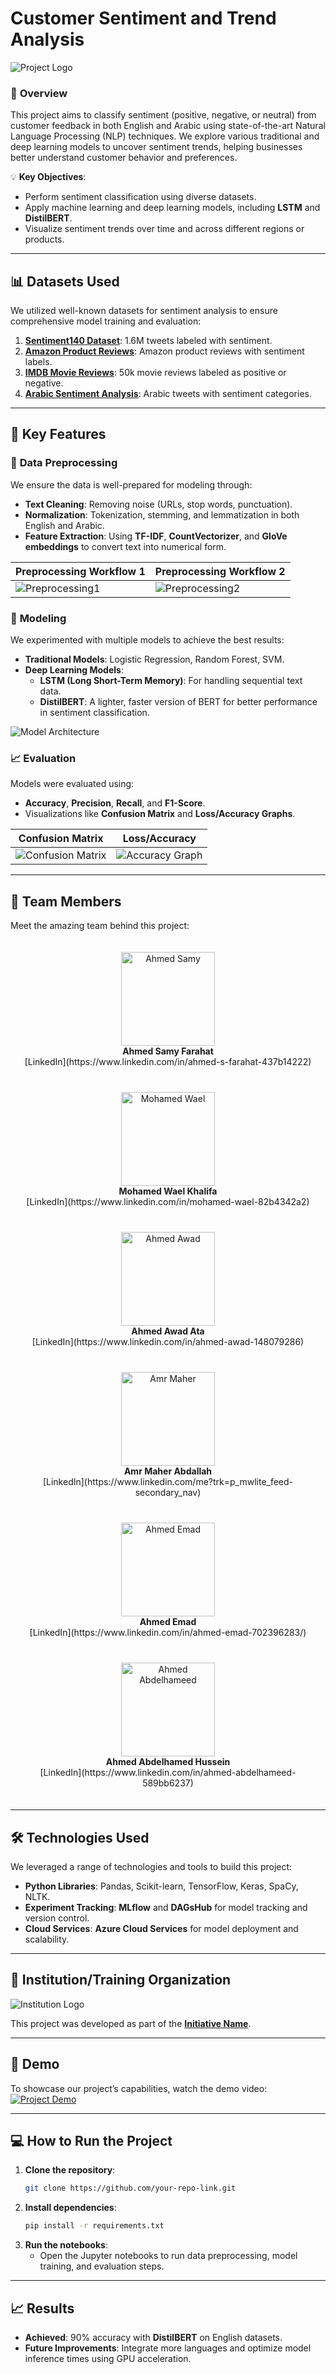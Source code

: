 # **Customer Sentiment and Trend Analysis**

![Project Logo](./images/Project_logo.jpg)

### 🚀 **Overview**
This project aims to classify sentiment (positive, negative, or neutral) from customer feedback in both English and Arabic using state-of-the-art Natural Language Processing (NLP) techniques. We explore various traditional and deep learning models to uncover sentiment trends, helping businesses better understand customer behavior and preferences.

💡 **Key Objectives**:
- Perform sentiment classification using diverse datasets.
- Apply machine learning and deep learning models, including **LSTM** and **DistilBERT**.
- Visualize sentiment trends over time and across different regions or products.

---

## 📊 **Datasets Used**

We utilized well-known datasets for sentiment analysis to ensure comprehensive model training and evaluation:

1. **[Sentiment140 Dataset](https://www.kaggle.com/datasets/kazanova/sentiment140)**: 1.6M tweets labeled with sentiment.
2. **[Amazon Product Reviews](https://www.kaggle.com/datasets/kritanjalijain/amazon-reviews/data)**: Amazon product reviews with sentiment labels.
3. **[IMDB Movie Reviews](https://www.kaggle.com/datasets/lakshmi25npathi/imdb-dataset-of-50k-movie-reviews)**: 50k movie reviews labeled as positive or negative.
4. **[Arabic Sentiment Analysis](https://www.kaggle.com/code/rehab8reda/arabic-sentiment-analysis)**: Arabic tweets with sentiment categories.

---

## 🔧 **Key Features**

### 🧹 **Data Preprocessing**
We ensure the data is well-prepared for modeling through:
- **Text Cleaning**: Removing noise (URLs, stop words, punctuation).
- **Normalization**: Tokenization, stemming, and lemmatization in both English and Arabic.
- **Feature Extraction**: Using **TF-IDF**, **CountVectorizer**, and **GloVe embeddings** to convert text into numerical form.
  
| Preprocessing Workflow 1 | Preprocessing Workflow 2 |
| ------------------------ | ------------------------ |
| ![Preprocessing1](./images/Preprocessing.png) | ![Preprocessing2](./images/Preprocessing2.png) |

### 🧠 **Modeling**
We experimented with multiple models to achieve the best results:
- **Traditional Models**: Logistic Regression, Random Forest, SVM.
- **Deep Learning Models**: 
   - **LSTM (Long Short-Term Memory)**: For handling sequential text data.
   - **DistilBERT**: A lighter, faster version of BERT for better performance in sentiment classification.
  
![Model Architecture](./images/Model.jpg)

### 📈 **Evaluation**
Models were evaluated using:
- **Accuracy**, **Precision**, **Recall**, and **F1-Score**.
- Visualizations like **Confusion Matrix** and **Loss/Accuracy Graphs**.
  
| Confusion Matrix | Loss/Accuracy |
| ---------------- | ------------- |
| ![Confusion Matrix](./images/Confusion_matrix.png) | ![Accuracy Graph](./images/Accuracy_graph.png) |

---

## 👥 **Team Members**

Meet the amazing team behind this project:

<div style="display: flex; flex-wrap: wrap; justify-content: space-around;">
    <div style="margin: 20px; text-align: center;">
        <img src="./images/Farahat.jpg" alt="Ahmed Samy" width="150" height="150"/><br/>
        <strong>Ahmed Samy Farahat</strong><br/>
        [LinkedIn](https://www.linkedin.com/in/ahmed-s-farahat-437b14222)
    </div>
    <div style="margin: 20px; text-align: center;">
        <img src="./images/Wael.jpeg" alt="Mohamed Wael" width="150" height="150"/><br/>
        <strong>Mohamed Wael Khalifa</strong><br/>
        [LinkedIn](https://www.linkedin.com/in/mohamed-wael-82b4342a2)
    </div>
    <div style="margin: 20px; text-align: center;">
        <img src="./images/Awad.jpeg" alt="Ahmed Awad" width="150" height="150"/><br/>
        <strong>Ahmed Awad Ata</strong><br/>
        [LinkedIn](https://www.linkedin.com/in/ahmed-awad-148079286)
    </div>
    <div style="margin: 20px; text-align: center;">
        <img src="./images/Amr.jpeg" alt="Amr Maher" width="150" height="150"/><br/>
        <strong>Amr Maher Abdallah</strong><br/>
        [LinkedIn](https://www.linkedin.com/me?trk=p_mwlite_feed-secondary_nav)
    </div>
    <div style="margin: 20px; text-align: center;">
        <img src="./images/Emad.jpeg" alt="Ahmed Emad" width="150" height="150"/><br/>
        <strong>Ahmed Emad</strong><br/>
        [LinkedIn](https://www.linkedin.com/in/ahmed-emad-702396283/)
    </div>
    <div style="margin: 20px; text-align: center;">
        <img src="./images/Abdelhamid.jpeg" alt="Ahmed Abdelhameed" width="150" height="150"/><br/>
        <strong>Ahmed Abdelhamed Hussein</strong><br/>
        [LinkedIn](https://www.linkedin.com/in/ahmed-abdelhameed-589bb6237)
    </div>
</div>

---

## 🛠 **Technologies Used**
We leveraged a range of technologies and tools to build this project:

- **Python Libraries**: Pandas, Scikit-learn, TensorFlow, Keras, SpaCy, NLTK.
- **Experiment Tracking**: **MLflow** and **DAGsHub** for model tracking and version control.
- **Cloud Services**: **Azure Cloud Services** for model deployment and scalability.
  
---

## 🏫 **Institution/Training Organization**

![Institution Logo](./images/proAr.png)

This project was developed as part of the **[Initiative Name](https://www.depi.gov.eg/)**.

---

## 🎥 **Demo**
To showcase our project’s capabilities, watch the demo video:
[![Project Demo](./images/demo_thumbnail.jpg)](https://www.youtube.com/watch?v=demo_link)

---

## 💻 **How to Run the Project**
1. **Clone the repository**:
    ```bash
    git clone https://github.com/your-repo-link.git
    ```
2. **Install dependencies**:
    ```bash
    pip install -r requirements.txt
    ```
3. **Run the notebooks**:
    - Open the Jupyter notebooks to run data preprocessing, model training, and evaluation steps.
  
---

## 📈 **Results**
- **Achieved**: 90% accuracy with **DistilBERT** on English datasets.
- **Future Improvements**: Integrate more languages and optimize model inference times using GPU acceleration.
